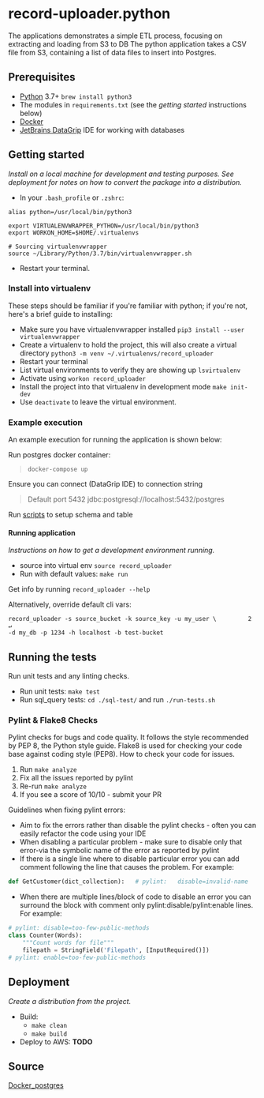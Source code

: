 # record-uploader.python

The applications demonstrates a simple ETL process, focusing on extracting and loading from S3 to DB
The python application takes a CSV file from S3, containing a list of data files to insert into Postgres.

## Prerequisites

- [Python](https://www.python.org/) 3.7+ `brew install python3`
- The modules in `requirements.txt` (see the *getting started* instructions below)
- [Docker](https://www.docker.com/products/docker-desktop)
- [JetBrains DataGrip](https://www.jetbrains.com/datagrip/features/mysql.html) IDE for working with databases

## Getting started

*Install on a local machine for development and testing purposes. See deployment for notes on how to convert the package into a distribution.*

- In your `.bash_profile` or `.zshrc`:
```
alias python=/usr/local/bin/python3

export VIRTUALENVWRAPPER_PYTHON=/usr/local/bin/python3
export WORKON_HOME=$HOME/.virtualenvs

# Sourcing virtualenvwrapper
source ~/Library/Python/3.7/bin/virtualenvwrapper.sh
```
- Restart your terminal.

### Install into virtualenv

These steps should be familiar if you're familiar with python; if you're not, here's a brief guide to installing:

- Make sure you have virtualenvwrapper installed `pip3 install --user virtualenvwrapper`
- Create a virtualenv to hold the project, this will also create a virtual directory `python3 -m venv ~/.virtualenvs/record_uploader`
- Restart your terminal
- List virtual environments to verify they are showing up `lsvirtualenv`
- Activate using `workon record_uploader`
- Install the project into that virtualenv in development mode `make init-dev`
- Use `deactivate` to leave the virtual environment.

### Example execution

An example execution for running the application is shown below:

Run postgres docker container: 
> `docker-compose up`

Ensure you can connect (DataGrip IDE) to connection string
> Default port 5432 
> jdbc:postgresql://localhost:5432/postgres

Run [scripts](./sql-test/entrypoint) to setup schema and table


#### Running application

*Instructions on how to get a development environment running.*

- source into virtual env `source record_uploader`
- Run with default values: `make run`

Get info by running `record_uploader --help`

Alternatively, override default cli vars:
```
record_uploader -s source_bucket -k source_key -u my_user \         2 ↵
-d my_db -p 1234 -h localhost -b test-bucket
```

## Running the tests

Run unit tests and any linting checks.

- Run unit tests: `make test`
- Run sql_query tests: `cd ./sql-test/` and run `./run-tests.sh`

### Pylint & Flake8 Checks 

Pylint checks for bugs and code quality. It follows the style recommended by PEP 8, the Python style guide. Flake8 is used for checking your code base against coding style (PEP8). 
How to check your code for issues. 

1) Run `make analyze`
2) Fix all the issues reported by pylint
3) Re-run `make analyze`
4) If you see a score of 10/10 - submit your PR 

Guidelines when fixing pylint errors:

* Aim to fix the errors rather than disable the pylint checks - often you can easily refactor the code
  using your IDE
* When disabling a particular problem - make sure to disable only that error-via the symbolic name
  of the error as reported by pylint
* If there is a single line where to disable particular error you can add comment following the line
  that causes the problem. For example:
```python
def GetCustomer(dict_collection):   # pylint:   disable=invalid-name
```
* When there are multiple lines/block of code to disable an error you can surround the block with
  comment only pylint:disable/pylint:enable lines. For example:

```python
# pylint: disable=too-few-public-methods
class Counter(Words):
    """Count words for file"""
    filepath = StringField('Filepath', [InputRequired()])
# pylint: enable=too-few-public-methods
```

## Deployment

*Create a distribution from the project.*

- Build:
  - `make clean`
  - `make build`
- Deploy to AWS: **TODO**

## Source

[Docker_postgres](https://hub.docker.com/_/postgres)
